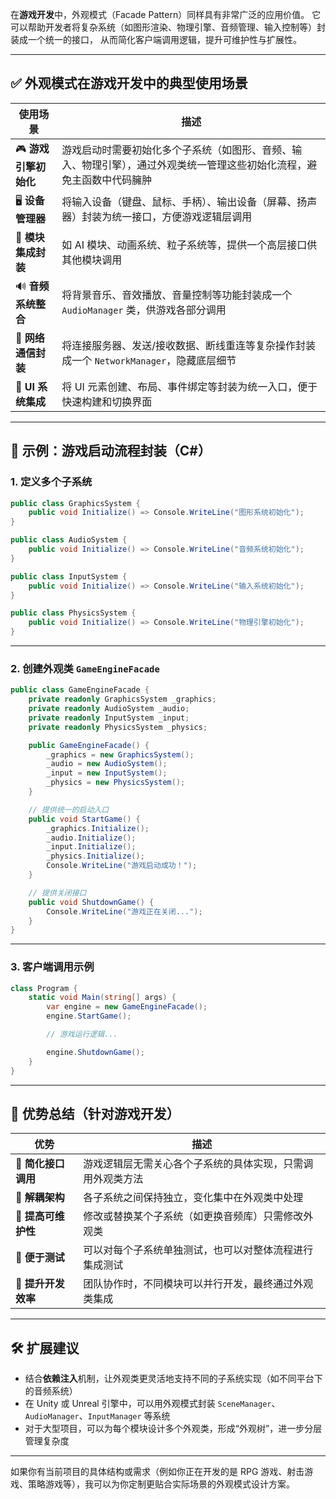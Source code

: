 ﻿在**游戏开发**中，外观模式（Facade Pattern）同样具有非常广泛的应用价值。
它可以帮助开发者将复杂系统（如图形渲染、物理引擎、音频管理、输入控制等）封装成一个统一的接口，
从而简化客户端调用逻辑，提升可维护性与扩展性。

---

## ✅ 外观模式在游戏开发中的典型使用场景

| 使用场景           | 描述                                                          |
|----------------|-------------------------------------------------------------|
| 🎮 **游戏引擎初始化** | 游戏启动时需要初始化多个子系统（如图形、音频、输入、物理引擎），通过外观类统一管理这些初始化流程，避免主函数中代码臃肿 |
| 🖥️ **设备管理器**  | 将输入设备（键盘、鼠标、手柄）、输出设备（屏幕、扬声器）封装为统一接口，方便游戏逻辑层调用               |
| 🧩 **模块集成封装**  | 如 AI 模块、动画系统、粒子系统等，提供一个高层接口供其他模块调用                          |
| 🔊 **音频系统整合**  | 将背景音乐、音效播放、音量控制等功能封装成一个 `AudioManager` 类，供游戏各部分调用           |
| 📡 **网络通信封装**  | 将连接服务器、发送/接收数据、断线重连等复杂操作封装成一个 `NetworkManager`，隐藏底层细节       |
| 🧱 **UI 系统集成** | 将 UI 元素创建、布局、事件绑定等封装为统一入口，便于快速构建和切换界面                       |

---

## 🎯 示例：游戏启动流程封装（C#）

### 1. 定义多个子系统

```csharp
public class GraphicsSystem {
    public void Initialize() => Console.WriteLine("图形系统初始化");
}

public class AudioSystem {
    public void Initialize() => Console.WriteLine("音频系统初始化");
}

public class InputSystem {
    public void Initialize() => Console.WriteLine("输入系统初始化");
}

public class PhysicsSystem {
    public void Initialize() => Console.WriteLine("物理引擎初始化");
}
```

---

### 2. 创建外观类 `GameEngineFacade`

```csharp
public class GameEngineFacade {
    private readonly GraphicsSystem _graphics;
    private readonly AudioSystem _audio;
    private readonly InputSystem _input;
    private readonly PhysicsSystem _physics;

    public GameEngineFacade() {
        _graphics = new GraphicsSystem();
        _audio = new AudioSystem();
        _input = new InputSystem();
        _physics = new PhysicsSystem();
    }

    // 提供统一的启动入口
    public void StartGame() {
        _graphics.Initialize();
        _audio.Initialize();
        _input.Initialize();
        _physics.Initialize();
        Console.WriteLine("游戏启动成功！");
    }

    // 提供关闭接口
    public void ShutdownGame() {
        Console.WriteLine("游戏正在关闭...");
    }
}
```

---

### 3. 客户端调用示例

```csharp
class Program {
    static void Main(string[] args) {
        var engine = new GameEngineFacade();
        engine.StartGame();

        // 游戏运行逻辑...

        engine.ShutdownGame();
    }
}
```

---

## 🧠 优势总结（针对游戏开发）

| 优势            | 描述                            |
|---------------|-------------------------------|
| 🧱 **简化接口调用** | 游戏逻辑层无需关心各个子系统的具体实现，只需调用外观类方法 |
| 🔐 **解耦架构**   | 各子系统之间保持独立，变化集中在外观类中处理        |
| 🔄 **提高可维护性** | 修改或替换某个子系统（如更换音频库）只需修改外观类     |
| 🧪 **便于测试**   | 可以对每个子系统单独测试，也可以对整体流程进行集成测试   |
| 🚀 **提升开发效率** | 团队协作时，不同模块可以并行开发，最终通过外观类集成    |

---

## 🛠️ 扩展建议

- 结合**依赖注入**机制，让外观类更灵活地支持不同的子系统实现（如不同平台下的音频系统）
- 在 Unity 或 Unreal 引擎中，可以用外观模式封装 `SceneManager`、`AudioManager`、`InputManager` 等系统
- 对于大型项目，可以为每个模块设计多个外观类，形成“外观树”，进一步分层管理复杂度

---

如果你有当前项目的具体结构或需求（例如你正在开发的是 RPG 游戏、射击游戏、策略游戏等），我可以为你定制更贴合实际场景的外观模式设计方案。